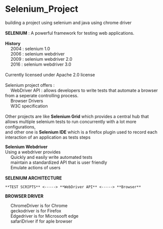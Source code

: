 # Selenium_Project
building a project using selenium and java using chrome driver<br>
<br>
**SELENIUM** : A powerful framework  for  testing web  applications.<br>
<br>
**History** <br>
&emsp;      2004 : selenium 1.0 <br>
&emsp;      2006 : selenium webdriver<br>
&emsp;      2009 : selenium webdriver 2.0<br>
&emsp;      2016 : selenium webdriver 3.0<br>
      <br>
Currently licensed under Apache 2.0 license<br>
<br>
Selenium project offers :<br>
 &emsp;                       WebDriver API : allows developers to write tests that automate a browser from a seperate controlling process.<br>
 &emsp;                       Browser Drivers<br>
 &emsp;                      W3C specification<br>
<br>
Other projects are like **Selenium Grid** which provides a central hub that allows multiple selenium tests to run concurrently with a lot more configurations,<br>
and other one is **Selenium IDE** which is a firefox plugin used to record each interaction of an application as tests steps<br>

**Selenium Webdriver**
<br>
Using a webdriver provides <br>
&emsp;        Quickly and easily write automated tests<br>
&emsp;        maintain a standardized API that is user friendly<br>
&emsp;        Emulate actions of users<br>
<br>
**SELENIUM ARCHITECTURE**

    **TEST SCRIPTS** <-----> **WebDriver API** <-----> **Browser**

**BROWSER DRIVER**

&emsp;  ChromeDriver is for Chrome<br>
&emsp;  geckodriver is for Firefox <br>
&emsp;  Edgedriver is for Microsooft edge <br>
&emsp;  safariDriver if for aple browser <br>
&emsp;









  

